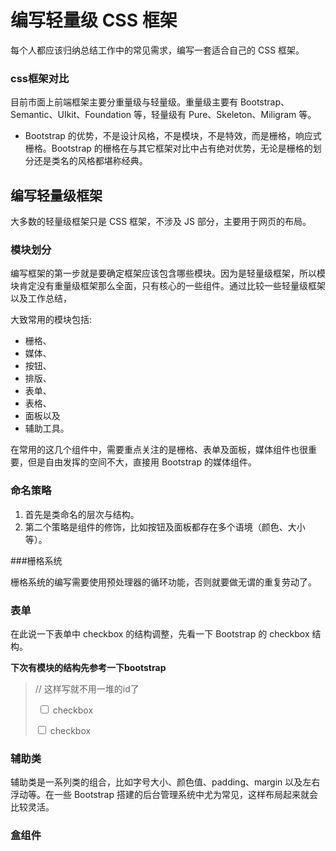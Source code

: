 # 编写轻量级 CSS 框架

 每个人都应该归纳总结工作中的常见需求，编写一套适合自己的 CSS 框架。

### css框架对比

目前市面上前端框架主要分重量级与轻量级。重量级主要有 Bootstrap、Semantic、UIkit、Foundation 等，轻量级有 Pure、Skeleton、Miligram 等。

- Bootstrap 的优势，不是设计风格，不是模块，不是特效，而是栅格，响应式栅格。Bootstrap 的栅格在与其它框架对比中占有绝对优势，无论是栅格的划分还是类名的风格都堪称经典。



## 编写轻量级框架

大多数的轻量级框架只是 CSS 框架，不涉及 JS 部分，主要用于网页的布局。

### 模块划分

编写框架的第一步就是要确定框架应该包含哪些模块。因为是轻量级框架，所以模块肯定没有重量级框架那么全面，只有核心的一些组件。通过比较一些轻量级框架以及工作总结，

大致常用的模块包括:

- 栅格、
- 媒体、
- 按钮、
- 排版、
- 表单、
- 表格、
- 面板以及
- 辅助工具。

在常用的这几个组件中，需要重点关注的是栅格、表单及面板，媒体组件也很重要，但是自由发挥的空间不大，直接用 Bootstrap 的媒体组件。

### 命名策略

1.  首先是类命名的层次与结构。
2.  第二个策略是组件的修饰，比如按钮及面板都存在多个语境（颜色、大小等）。

###栅格系统

栅格系统的编写需要使用预处理器的循环功能，否则就要做无谓的重复劳动了。

### 表单

在此说一下表单中 checkbox 的结构调整，先看一下 Bootstrap 的 checkbox 结构。

**下次有模块的结构先参考一下bootstrap**

> <!-- checkbox -->
>
> <div class="checkbox">
>
> // 这样写就不用一堆的id了
>
>   <label>
>
> ​    <input type="checkbox" value=""> checkbox
>
>   </label>
>
> </div>
>
>  
>
> <!-- checkbox-inline  -->
>
> <label class="checkbox-inline">
>
>   <input type="checkbox" id="inlineCheckbox1" value="option1"> checkbox
>
> </label>



### 辅助类

辅助类是一系列类的组合，比如字号大小、颜色值、padding、margin 以及左右浮动等。在一些 Bootstrap 搭建的后台管理系统中尤为常见，这样布局起来就会比较灵活。



### 盒组件





